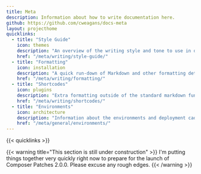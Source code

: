 ```yaml
---
title: Meta
description: Information about how to write documentation here.
github: https://github.com/cweagans/docs-meta
layout: projecthome
quicklinks:
  - title: "Style Guide"
    icon: themes
    description: "An overview of the writing style and tone to use in documentation on this site."
    href: "/meta/writing/style-guide/" 
  - title: "Formatting"
    icon: installation
    description: "A quick run-down of Markdown and other formatting details."
    href: "/meta/writing/formatting/"
  - title: "Shortcodes"
    icon: plugins
    description: "Extra formatting outside of the standard markdown functionality that is available."
    href: "/meta/writing/shortcodes/"
  - title: "Environments"
    icon: architecture
    description: "Information about the environments and deployment cadences for the docs sites."
    href: "/meta/general/environments/"
---
```


{{< quicklinks >}}

{{< warning title="This section is still under construction" >}}
I'm putting things together very quickly right now to prepare for the launch of Composer Patches 2.0.0. Please excuse any rough edges.
{{< /warning >}}
